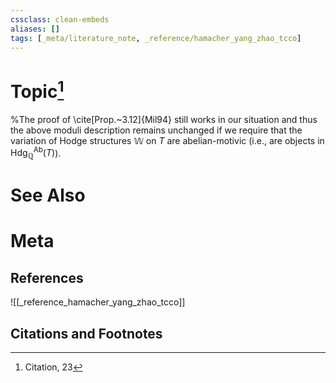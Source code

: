 ```yaml
---
cssclass: clean-embeds
aliases: []
tags: [_meta/literature_note, _reference/hamacher_yang_zhao_tcco]
---
```

# Topic[^1]





%The proof of \cite[Prop.~3.12]{Mil94} still works in our situation and thus the above moduli description remains unchanged if we require that the variation of Hodge structures $\mathbb{W}$ on $T$ are abelian-motivic (i.e., are objects in $\mathrm{Hdg}^\mathsf{Ab}_\mathbb{Q}(T)$). 



# See Also

# Meta
## References
![[_reference_hamacher_yang_zhao_tcco]]


## Citations and Footnotes
[^1]: Citation, 23